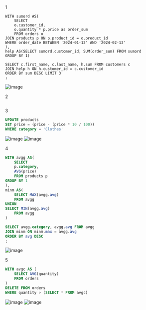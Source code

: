1
```
WITH sumord AS(
	SELECT 
	o.customer_id, 
	o.quantity * p.price as order_sum
	FROM orders o
JOIN products p ON p.product_id = o.product_id
WHERE order_date BETWEEN '2024-01-13' AND '2024-02-13'
),
help AS(SELECT sumord.customer_id, SUM(order_sum) FROM sumord
GROUP BY 1)

SELECT c.first_name, c.last_name, h.sum FROM customers c
JOIN help h ON h.customer_id = c.customer_id 
ORDER BY sum DESC LIMIT 3
;
```
![image](https://github.com/TofuNorthLynX/sql/assets/112647131/12f5c554-39e2-400f-b289-116e7bd0d0bd)

2
```sql

```

3
```sql
UPDATE products 
SET price = (price - (price * 10 / 100))
WHERE category = 'Clothes'
```
![image](https://github.com/TofuNorthLynX/sql/assets/112647131/9eca08da-2e74-47ae-bede-af5f1a776984)
![image](https://github.com/TofuNorthLynX/sql/assets/112647131/4cdc2ec5-9392-47f5-8d9d-9bb8e143651d)

4
```sql
WITH avgg AS(
	SELECT 
	p.category, 
	AVG(price)
	FROM products p
GROUP BY 1
),
minm AS(
	SELECT MAX(avgg.avg) 
	FROM avgg
UNION
SELECT MIN(avgg.avg) 
	FROM avgg
)

SELECT avgg.category, avgg.avg FROM avgg
JOIN minm ON minm.max = avgg.avg
ORDER BY avg DESC
;
```
![image](https://github.com/TofuNorthLynX/sql/assets/112647131/b73f9023-9334-4347-93f8-7788e2d15b7e)

5
```sql
WITH avgc AS (
	SELECT AVG(quantity)
	FROM orders
)
DELETE FROM orders
WHERE quantity > (SELECT * FROM avgc)
```
![image](https://github.com/TofuNorthLynX/sql/assets/112647131/44088208-bc78-4c6c-b2b4-c5ad9c9fb849)
![image](https://github.com/TofuNorthLynX/sql/assets/112647131/bb402b8d-b34e-456f-826c-6e770eec1a02)

